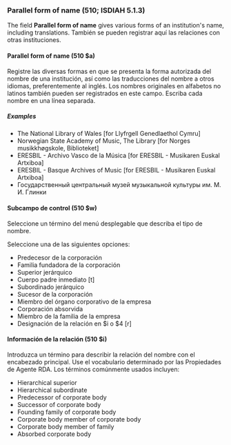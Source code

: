### Parallel form of name (510; ISDIAH 5.1.3)

The field **Parallel form of name** gives various forms of an institution's name, including translations. También se pueden registrar aquí las relaciones con otras instituciones.

#### Parallel form of name (510 $a)

Registre las diversas formas en que se presenta la forma autorizada del nombre de una institución, así como las traducciones del nombre a otros idiomas, preferentemente al inglés. Los nombres originales en alfabetos no latinos también pueden ser registrados en este campo. Escriba cada nombre en una línea separada.

##### Examples

- The National Library of Wales [for Llyfrgell Genedlaethol Cymru]
- Norwegian State Academy of Music, The Library [for Norges musikkhøgskole, Biblioteket]
- ERESBIL - Archivo Vasco de la Música [for ERESBIL - Musikaren Euskal Artxiboa]
- ERESBIL - Basque Archives of Music [for ERESBIL - Musikaren Euskal Artxiboa]
- Государственный центральный музей музыкальной культуры им. М. И. Глинки

#### Subcampo de control (510 $w)

Seleccione un término del menú desplegable que describa el tipo de nombre.

Seleccione una de las siguientes opciones:

- Predecesor de la corporación
- Familia fundadora de la corporación
- Superior jerárquico
- Cuerpo padre inmediato [t]
- Subordinado jerárquico
- Sucesor de la corporación
- Miembro del órgano corporativo de la empresa
- Corporación absorvida
- Miembro de la familia de la empresa
- Designación de la relación en $i o $4 [r]

#### Información de la relación (510 $i)

Introduzca un término para describir la relación del nombre con el encabezado principal. Use el vocabulario determinado por las Propiedades de Agente RDA. Los términos comúnmente usados incluyen:

- Hierarchical superior
- Hierarchical subordinate
- Predecessor of corporate body
- Successor of corporate body
- Founding family of corporate body
- Corporate body member of corporate body
- Corporate body member of family
- Absorbed corporate body

